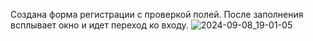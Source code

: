 Создана форма регистрации с проверкой полей. После заполнения всплывает окно и идет переход ко входу.
![2024-09-08_19-01-05](https://github.com/user-attachments/assets/67710925-ba39-4232-8e67-25c9e420786a)
